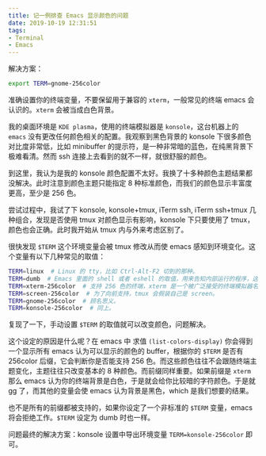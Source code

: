 ```yaml
---
title: 记一例排查 Emacs 显示颜色的问题
date: 2019-10-19 12:31:51
tags:
- Terminal
- Emacs
---
```


解决方案：

```bash
export TERM=gnome-256color
```

准确设置你的终端变量，不要保留用于兼容的 `xterm`，一般常见的终端 emacs 会认识的。`xterm` 会被当成白色背景。

<!-- more -->

我的桌面环境是 `KDE plasma`，使用的终端模拟器是 `konsole`，这台机器上的 `emacs` 没有更改任何颜色相关的配置。我观察到黑色背景的 konsole 下很多颜色对比度非常低，比如 minibuffer 的提示符，是一种非常暗的蓝色，在纯黑背景下极难看清。然而 ssh 连接上去看到的就不一样，就很舒服的颜色。

到这里，我认为是我的 konsole 颜色配置不太好。我换了十多种颜色主题结果都没解决。此时注意到颜色主题只能指定 8 种标准颜色，而我们的颜色显示丰富度更高，至少是 256 色。

尝试过程中，我试了下 konsole, konsole+tmux, iTerm ssh, iTerm ssh+tmux 几种组合，发现是否使用 tmux 对颜色显示有影响，konsole 下只要使用了 tmux，颜色也会正确。此时我开始从 tmux 内与外来考虑区别了。

很快发现 `$TERM` 这个环境变量会被 tmux 修改从而使 emacs 感知到环境变化。这个变量有以下几种常见的取值：

```bash
TERM=linux  # Linux 的 tty，比如 Ctrl-Alt-F2 切到的那种。
TERM=dumb  # Emacs 里面的 shell 或者 eshell 的取值，用来告知内部运行的程序，这不是真的终端。
TERM=xterm-256color  # 支持 256 色的终端，xterm 是一个被广泛接受的终端模拟器名称所以很多软件都会如此设置。比如 konsole, iTerm 甚至 WSL。当然也有真正的 xterm 本身。
TERM=screen-256color  # 为了向前支持，tmux 会假装自己是 screen。
TERM=gnome-256color  # 顾名思义。
TERM=konsole-256color  # 同上。
```

复现了一下，手动设置 `$TERM` 的取值就可以改变颜色，问题解决。

这个设定的原因是什么呢？在 emacs 中 求值 `(list-colors-display)` 你会得到一个显示所有 emacs 认为可以显示的颜色的 buffer，根据你的 `$TERM` 是否有 256color 后缀，它会判断你是否能支持 256 色。而这些颜色往往不会跟随终端主题变化，主题往往只改变基本的 8 种颜色。而前缀同样重要。如果前缀是 `xterm` 那么 emacs 认为你的终端背景是白色，于是就会给你比较暗的字符颜色。于是就 gg 了，而其他的变量会使 emacs 认为背景是黑色，which 是我们想要的结果。

也不是所有的前缀都被支持的，如果你设定了一个非标准的 `$TERM` 变量，emacs 将会拒绝工作。`$TERM` 设定为 dumb 时也一样。

问题最终的解决方案：konsole 设置中导出环境变量 `TERM=konsole-256color` 即可。
